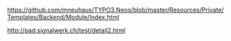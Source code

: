 https://github.com/mneuhaus/TYPO3.Neos/blob/master/Resources/Private/Templates/Backend/Module/Index.html


http://pad.signalwerk.ch/test/detail2.html
